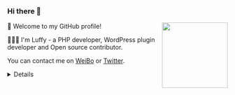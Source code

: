 ### Hi there 👋

<img src="https://cdn.jsdelivr.net/gh/sy-records/staticfile@master/images/202007/huaji.gif" align="right" height="150">

🎉 Welcome to my GitHub profile!

👨🏻‍💻 I'm Luffy - a PHP developer, WordPress plugin developer and Open source contributor.

You can contact me on [WeiBo](https://weibo.com/i3l4521) or [Twitter](https://twitter.com/lufeidot).

<details>
